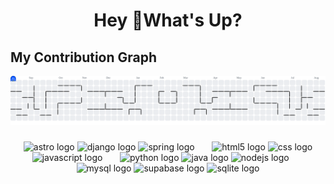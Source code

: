 <h1 align="center">Hey 👋What's Up?</h1>


## My Contribution Graph

  <picture>
    <source media="(prefers-color-scheme: dark)" srcset="https://raw.githubusercontent.com/daviz2402/daviz2402/output/pacman-contribution-graph-dark.svg">
    <source media="(prefers-color-scheme: light)" srcset="https://raw.githubusercontent.com/daviz2402/daviz2402/output/pacman-contribution-graph.svg">
    <img alt="pacman contribution graph" src="https://raw.githubusercontent.com/daviz2402/daviz2402/output/pacman-contribution-graph.svg">
  </picture>



###
<div align="center">
  
  <!-- Frameworks -->
  <img src="https://skillicons.dev/icons?i=astro" height="30" alt="astro logo" />
  <img src="https://skillicons.dev/icons?i=django" height="30" alt="django logo" />
  <img src="https://skillicons.dev/icons?i=spring" height="30" alt="spring logo" />
  &nbsp;&nbsp; &nbsp;&nbsp;
  <!-- Frontend -->
  <img src="https://skillicons.dev/icons?i=html" height="30" alt="html5 logo" />
  <img src="https://skillicons.dev/icons?i=css" height="30" alt="css logo" />
  <img src="https://skillicons.dev/icons?i=js" height="30" alt="javascript logo" />
  &nbsp;&nbsp; &nbsp;&nbsp;
  <!-- Backend -->
  <img src="https://cdn.jsdelivr.net/gh/devicons/devicon/icons/python/python-original.svg" height="30" alt="python logo" />
  <img src="https://cdn.jsdelivr.net/gh/devicons/devicon/icons/java/java-original.svg" height="30" alt="java logo" />
  <img src="https://cdn.jsdelivr.net/gh/devicons/devicon/icons/nodejs/nodejs-original.svg" height="30" alt="nodejs logo" />
  &nbsp;&nbsp; &nbsp;&nbsp;
  <!-- Bases de Datos -->
  <img src="https://skillicons.dev/icons?i=mysql" height="30" alt="mysql logo" />
  <img src="https://skillicons.dev/icons?i=supabase" height="30" alt="supabase logo" />
  <img src="https://skillicons.dev/icons?i=sqlite" height="30" alt="sqlite logo" />
</div>



